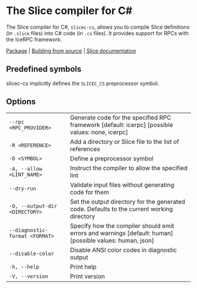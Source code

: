 # The Slice compiler for C#

The Slice compiler for C#, `slicec-cs`, allows you to compile Slice definitions (in `.slice` files) into C# code (in
`.cs` files). It provides support for RPCs with the IceRPC framework.

[Package][package] | [Building from source][building] | [Slice documentation][slice-documentation]

## Predefined symbols

slicec-cs implicitly defines the `SLICEC_CS` preprocessor symbol.

## Options

|                                |                                                                                                          |
|--------------------------------|----------------------------------------------------------------------------------------------------------|
| `--rpc <RPC_PROVIDER>`         | Generate code for the specified RPC framework [default: icerpc] [possible values: none, icerpc]          |
| `-R <REFERENCE>`               | Add a directory or Slice file to the list of references                                                  |
| `-D <SYMBOL>`                  | Define a preprocessor symbol                                                                             |
| `-A, --allow <LINT_NAME>`      | Instruct the compiler to allow the specified lint                                                        |
| `--dry-run`                    | Validate input files without generating code for them                                                    |
| `-O, --output-dir <DIRECTORY>` | Set the output directory for the generated code. Defaults to the current working directory               |
| `--diagnostic-format <FORMAT>` | Specify how the compiler should emit errors and warnings [default: human] [possible values: human, json] |
| `--disable-color`              | Disable ANSI color codes in diagnostic output                                                            |
| `-h, --help`                   | Print help                                                                                               |
| `-V, --version`                | Print version                                                                                            |

[package]:  https://www.nuget.org/packages/IceRpc.Slice.Tools
[building]: ../../BUILDING.md
[slice-documentation]: https://docs.testing.zeroc.com/slice2
